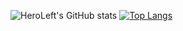 ![HeroLeft's GitHub stats](https://github-readme-stats.vercel.app/api?username=HeroLeft&show_icons=true&theme=blue-green)
[![Top Langs](https://github-readme-stats.vercel.app/api/top-langs/?username=HeroLeft&layout=compact&theme=blue-green)](https://github.com/HeroLeft/github-readme-stats)
